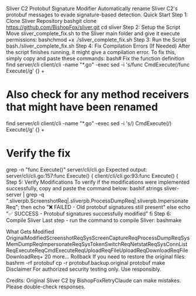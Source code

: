 Sliver C2 Protobuf Signature Modifier
Automatically rename Sliver C2's protobuf messages to evade signature-based detection.
Quick Start
Step 1: Clone Sliver Repository
bashgit clone https://github.com/BishopFox/sliver.git
cd sliver
Step 2: Setup the Script
Move sliver_complete_fix.sh to the Sliver main folder and give it execute permissions:
bashchmod +x ./sliver_complete_fix.sh
Step 3: Run the Script
bash./sliver_complete_fix.sh
Step 4: Fix Compilation Errors (If Needed)
After the script finishes running, it might give a compilation error. To fix this, simply copy and paste these commands:
bash# Fix the function definition
find server/cli client/cli -name "*.go" -exec sed -i 's/func CmdExecute(/func Execute(/g' {} +

# Also check for any method receivers that might have been renamed
find server/cli client/cli -name "*.go" -exec sed -i 's/) CmdExecute(/) Execute(/g' {} +

# Verify the fix
grep -n "func Execute()" server/cli/cli.go
Expected output:
server/cli/cli.go:157:func Execute() {
client/cli/cli.go:93:func Execute() {
Step 5: Verify Modifications
To verify if the modifications were implemented successfully, copy and paste the command below:
bashif strings sliver-server | grep -q "\.sliverpb\.ScreenshotReq\|\.sliverpb\.ProcessDumpReq\|\.sliverpb\.ImpersonateReq"; then
    echo "❌ FAILED - Old protobuf signatures still present"
else
    echo "✅ SUCCESS - Protobuf signatures successfully modified"
fi
Step 6: Compile Sliver
Last step - run the command to compile Sliver:
bashmake

What Gets Modified
OriginalModifiedScreenshotReqSysScreenCaptureReqProcessDumpReqSysMemDumpReqImpersonateReqSysTokenSwitchReqNetstatReqSysConnListReqExecuteReqCmdExecuteReqUploadReqFileUploadReqDownloadReqFileDownloadReq+ 20 more...
Rollback
If you need to restore the original files:
bashrm -rf protobuf
cp -r protobuf.backup.original protobuf
make
Disclaimer
For authorized security testing only. Use responsibly.

Credits: Original Sliver C2 by BishopFoxRetryClaude can make mistakes. Please double-check responses.
